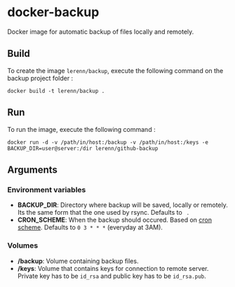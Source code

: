 # docker-backup

Docker image for automatic backup of files locally and remotely.

## Build

To create the image `lerenn/backup`, execute the following command on the backup project folder :

    docker build -t lerenn/backup .

## Run

To run the image, execute the following command :

    docker run -d -v /path/in/host:/backup -v /path/in/host:/keys -e BACKUP_DIR=user@server:/dir lerenn/github-backup

## Arguments

### Environment variables

* **BACKUP_DIR**: Directory where backup will be saved, locally or remotely.
                  Its the same form that the one used by rsync. Defaults to ` `.
* **CRON_SCHEME**: When the backup should occured. Based on [cron scheme](https://en.wikipedia.org/wiki/Cron). Defaults to `0 3 * * *` (everyday at 3AM).

### Volumes

* **/backup**: Volume containing backup files.
* **/keys**: Volume that contains keys for connection to remote server. Private key has to be `id_rsa` and public key has to be `id_rsa.pub`.
